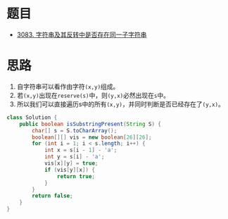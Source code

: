 
# 题目

- [3083. 字符串及其反转中是否存在同一子字符串](https://leetcode.cn/problems/existence-of-a-substring-in-a-string-and-its-reverse/)

# 思路

1. 自字符串可以看作由字符`(x,y)`组成。
2. 若`(x,y)`出现在`reserve(s)`中，则`(y,x)`必然出现在`s`中。
3. 所以我们可以直接遍历s中的所有`(x,y)`，并同时判断是否已经存在了`(y,x)`。

```java
class Solution {
    public boolean isSubstringPresent(String S) {
        char[] s = S.toCharArray();
        boolean[][] vis = new boolean[26][26];
        for (int i = 1; i < s.length; i++) {
            int x = s[i - 1] - 'a';
            int y = s[i] - 'a';
            vis[x][y] = true;
            if (vis[y][x]) {
                return true;
            }
        }
        return false;
    }
}
```

